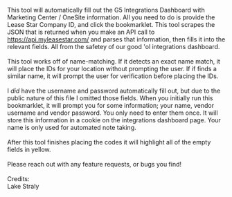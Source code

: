 This tool will automatically fill out the G5 Integrations Dashboard with Marketing Center / OneSite information. All you need to do is provide the Lease Star Company ID, and click the bookmarklet. This tool scrapes the JSON that is returned when you make an API call to https://api.myleasestar.com/ and parses that information, then fills it into the relevant fields. All from the safetey of our good 'ol integrations dashboard. 
<br>
<br>This tool works off of name-matching. If it detects an exact name match, it will place the IDs for your location without prompting the user. If if finds a similar name, it will prompt the user for verification before placing the IDs.
<br>
<br>I _did_ have the username and password automatically fill out, but due to the public nature of this file I omitted those fields. When you initially run this bookmarklet, it will prompt you for some information; your name, vendor username and vendor password. You only need to enter them once. It will store this information in a cookie on the integrations dashboard page. Your name is only used for automated note taking.
<br>
<br>After this tool finishes placing the codes it will highlight all of the empty fields in yellow.
<br>
<br>Please reach out with any feature requests, or bugs you find!
<br>
<br>Credits:
<br>Lake Straly
